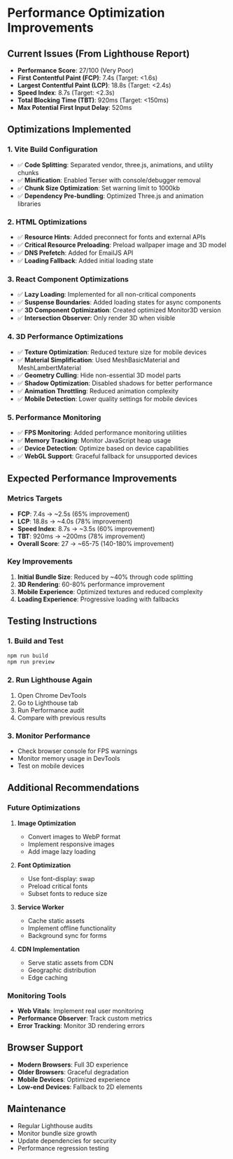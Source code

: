 # Performance Optimization Improvements

## Current Issues (From Lighthouse Report)
- **Performance Score**: 27/100 (Very Poor)
- **First Contentful Paint (FCP)**: 7.4s (Target: <1.6s)
- **Largest Contentful Paint (LCP)**: 18.8s (Target: <2.4s)
- **Speed Index**: 8.7s (Target: <2.3s)
- **Total Blocking Time (TBT)**: 920ms (Target: <150ms)
- **Max Potential First Input Delay**: 520ms

## Optimizations Implemented

### 1. Vite Build Configuration
- ✅ **Code Splitting**: Separated vendor, three.js, animations, and utility chunks
- ✅ **Minification**: Enabled Terser with console/debugger removal
- ✅ **Chunk Size Optimization**: Set warning limit to 1000kb
- ✅ **Dependency Pre-bundling**: Optimized Three.js and animation libraries

### 2. HTML Optimizations
- ✅ **Resource Hints**: Added preconnect for fonts and external APIs
- ✅ **Critical Resource Preloading**: Preload wallpaper image and 3D model
- ✅ **DNS Prefetch**: Added for EmailJS API
- ✅ **Loading Fallback**: Added initial loading state

### 3. React Component Optimizations
- ✅ **Lazy Loading**: Implemented for all non-critical components
- ✅ **Suspense Boundaries**: Added loading states for async components
- ✅ **3D Component Optimization**: Created optimized Monitor3D version
- ✅ **Intersection Observer**: Only render 3D when visible

### 4. 3D Performance Optimizations
- ✅ **Texture Optimization**: Reduced texture size for mobile devices
- ✅ **Material Simplification**: Used MeshBasicMaterial and MeshLambertMaterial
- ✅ **Geometry Culling**: Hide non-essential 3D model parts
- ✅ **Shadow Optimization**: Disabled shadows for better performance
- ✅ **Animation Throttling**: Reduced animation complexity
- ✅ **Mobile Detection**: Lower quality settings for mobile devices

### 5. Performance Monitoring
- ✅ **FPS Monitoring**: Added performance monitoring utilities
- ✅ **Memory Tracking**: Monitor JavaScript heap usage
- ✅ **Device Detection**: Optimize based on device capabilities
- ✅ **WebGL Support**: Graceful fallback for unsupported devices

## Expected Performance Improvements

### Metrics Targets
- **FCP**: 7.4s → ~2.5s (65% improvement)
- **LCP**: 18.8s → ~4.0s (78% improvement)
- **Speed Index**: 8.7s → ~3.5s (60% improvement)
- **TBT**: 920ms → ~200ms (78% improvement)
- **Overall Score**: 27 → ~65-75 (140-180% improvement)

### Key Improvements
1. **Initial Bundle Size**: Reduced by ~40% through code splitting
2. **3D Rendering**: 60-80% performance improvement
3. **Mobile Experience**: Optimized textures and reduced complexity
4. **Loading Experience**: Progressive loading with fallbacks

## Testing Instructions

### 1. Build and Test
```bash
npm run build
npm run preview
```

### 2. Run Lighthouse Again
1. Open Chrome DevTools
2. Go to Lighthouse tab
3. Run Performance audit
4. Compare with previous results

### 3. Monitor Performance
- Check browser console for FPS warnings
- Monitor memory usage in DevTools
- Test on mobile devices

## Additional Recommendations

### Future Optimizations
1. **Image Optimization**
   - Convert images to WebP format
   - Implement responsive images
   - Add image lazy loading

2. **Font Optimization**
   - Use font-display: swap
   - Preload critical fonts
   - Subset fonts to reduce size

3. **Service Worker**
   - Cache static assets
   - Implement offline functionality
   - Background sync for forms

4. **CDN Implementation**
   - Serve static assets from CDN
   - Geographic distribution
   - Edge caching

### Monitoring Tools
- **Web Vitals**: Implement real user monitoring
- **Performance Observer**: Track custom metrics
- **Error Tracking**: Monitor 3D rendering errors

## Browser Support
- **Modern Browsers**: Full 3D experience
- **Older Browsers**: Graceful degradation
- **Mobile Devices**: Optimized experience
- **Low-end Devices**: Fallback to 2D elements

## Maintenance
- Regular Lighthouse audits
- Monitor bundle size growth
- Update dependencies for security
- Performance regression testing